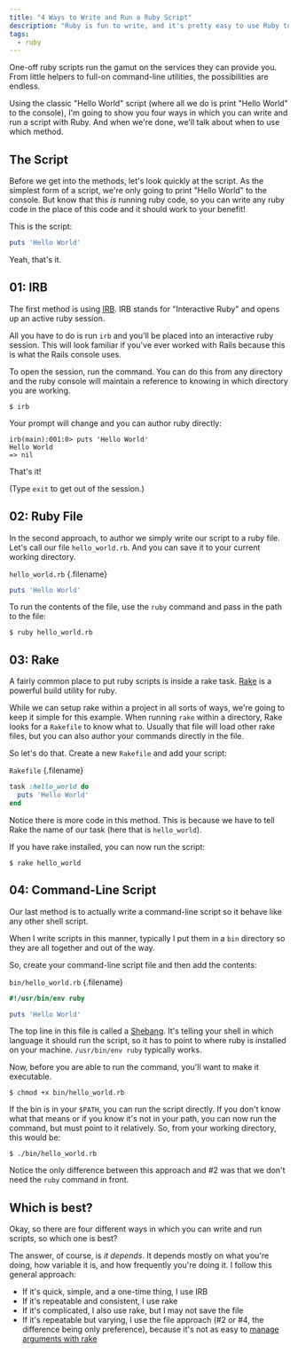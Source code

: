 ```yaml
---
title: "4 Ways to Write and Run a Ruby Script"
description: "Ruby is fun to write, and it's pretty easy to use Ruby to perform ad hoc services for you. Here are a few approaches."
tags:
  - ruby
---
```


One-off ruby scripts run the gamut on the services they can provide you. From little helpers to full-on command-line utilities, the possibilities are endless.

Using the classic "Hello World" script (where all we do is print "Hello World" to the console), I'm going to show you four ways in which you can write and run a script with Ruby. And when we're done, we'll talk about when to use which method.

## The Script

Before we get into the methods, let's look quickly at the script. As the simplest form of a script, we're only going to print "Hello World" to the console. But know that this _is_ running ruby code, so you can write any ruby code in the place of this code and it should work to your benefit!

This is the script:

```rb
puts 'Hello World'
```

Yeah, that's it.

## 01: IRB

The first method is using [IRB](http://ruby-doc.org/stdlib-2.5.1/libdoc/irb/rdoc/IRB.html). IRB stands for "Interactive Ruby" and opens up an active ruby session.

All you have to do is run `irb` and you'll be placed into an interactive ruby session. This will look familiar if you've ever worked with Rails because this is what the Rails console uses.

To open the session, run the command. You can do this from any directory and the ruby console will maintain a reference to knowing in which directory you are working.

    $ irb

Your prompt will change and you can author ruby directly:

```
irb(main):001:0> puts 'Hello World'
Hello World
=> nil
```

That's it!

(Type `exit` to get out of the session.)

## 02: Ruby File

In the second approach, to author we simply write our script to a ruby file. Let's call our file `hello_world.rb`. And you can save it to your current working directory.

`hello_world.rb` {.filename}

```rb
puts 'Hello World'
```

To run the contents of the file, use the `ruby` command and pass in the path to the file:

    $ ruby hello_world.rb

## 03: Rake

A fairly common place to put ruby scripts is inside a rake task. [Rake](https://github.com/ruby/rake) is a powerful build utility for ruby.

While we can setup rake within a project in all sorts of ways, we're going to keep it simple for this example. When running `rake` within a directory, Rake looks for a `Rakefile` to know what to. Usually that file will load other rake files, but you can also author your commands directly in the file.

So let's do that. Create a new `Rakefile` and add your script:

`Rakefile` {.filename}

```rb
task :hello_world do
  puts 'Hello World'
end
```

Notice there is more code in this method. This is because we have to tell Rake the name of our task (here that is `hello_world`).

If you have rake installed, you can now run the script:

    $ rake hello_world

## 04: Command-Line Script

Our last method is to actually write a command-line script so it behave like any other shell script.

When I write scripts in this manner, typically I put them in a `bin` directory so they are all together and out of the way.

So, create your command-line script file and then add the contents:

`bin/hello_world.rb` {.filename}

```rb
#!/usr/bin/env ruby

puts 'Hello World'
```

The top line in this file is called a [Shebang](<https://en.wikipedia.org/wiki/Shebang_(Unix)>). It's telling your shell in which language it should run the script, so it has to point to where ruby is installed on your machine. `/usr/bin/env ruby` typically works.

Now, before you are able to run the command, you'll want to make it executable.

    $ chmod +x bin/hello_world.rb

If the bin is in your `$PATH`, you can run the script directly. If you don't know what that means or if you know it's not in your path, you can now run the command, but must point to it relatively. So, from your working directory, this would be:

    $ ./bin/hello_world.rb

Notice the only difference between this approach and #2 was that we don't need the `ruby` command in front.

## Which is best?

Okay, so there are four different ways in which you can write and run scripts, so which one is best?

The answer, of course, is _it depends_. It depends mostly on what you're doing, how variable it is, and how frequently you're doing it. I follow this general approach:

- If it's quick, simple, and a one-time thing, I use IRB
- If it's repeatable and consistent, I use rake
- If it's complicated, I also use rake, but I may not save the file
- If it's repeatable but varying, I use the file approach (#2 or #4, the difference being only preference), because it's not as easy to [manage arguments with rake](/4-ways-to-pass-arguments-to-a-rake-task.html)
